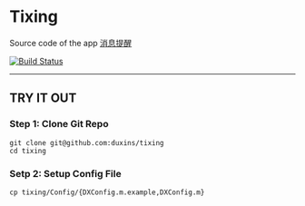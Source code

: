 # Tixing

Source code of the app [消息提醒](https://itunes.apple.com/us/app/xiao-xi-ti-xing/id933267052)

[![Build Status](https://travis-ci.org/duxins/tixing.svg?branch=master)](https://travis-ci.org/duxins/tixing)

----

## TRY IT OUT

### Step 1: Clone Git Repo

```shell
git clone git@github.com:duxins/tixing
cd tixing
```

### Setp 2: Setup Config File

```shell
cp tixing/Config/{DXConfig.m.example,DXConfig.m}
```

